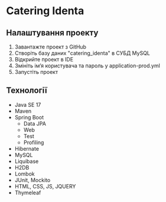# Catering Identa

## Налаштування проекту

1. Завантажте проект з GitHub
2. Створіть базу даних "catering_identa" в СУБД MySQL
3. Відкрийте проект в IDE
4. Змініть ім’я користувача та пароль у application-prod.yml
5. Запустіть проект

## Технології

* Java SE 17
* Maven
* Spring Boot
    - Data JPA
    - Web
    - Test
    - Profiling
* Hibernate
* MySQL
* Liquibase
* H2DB
* Lombok
* JUnit, Mockito
* HTML, CSS, JS, JQUERY
* Thymeleaf
